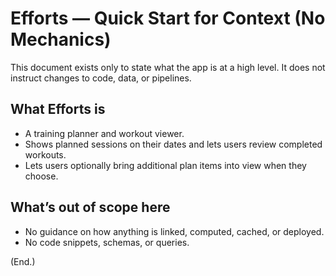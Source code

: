 # Efforts — Quick Start for Context (No Mechanics)

This document exists only to state what the app is at a high level. It does not instruct changes to code, data, or pipelines.

## What Efforts is
- A training planner and workout viewer.
- Shows planned sessions on their dates and lets users review completed workouts.
- Lets users optionally bring additional plan items into view when they choose.

## What’s out of scope here
- No guidance on how anything is linked, computed, cached, or deployed.
- No code snippets, schemas, or queries.

(End.)